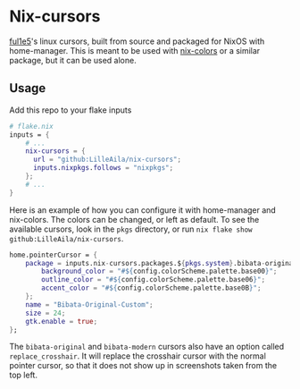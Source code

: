 # Nix-cursors

[ful1e5](https://github.com/ful1e5)'s linux cursors, built from source and packaged for NixOS with home-manager. This is meant to be used with [nix-colors](https://github.com/Misterio77/nix-colors) or a similar package, but it can be used alone.

## Usage
Add this repo to your flake inputs
```nix
# flake.nix
inputs = {
    # ...
    nix-cursors = {
      url = "github:LilleAila/nix-cursors";
      inputs.nixpkgs.follows = "nixpkgs";
    };
    # ...
}
```
Here is an example of how you can configure it with home-manager and nix-colors. The colors can be changed, or left as default. To see the available cursors, look in the `pkgs` directory, or run `nix flake show github:LilleAila/nix-cursors`.
```nix
home.pointerCursor = {
    package = inputs.nix-cursors.packages.${pkgs.system}.bibata-original-cursor.override {
        background_color = "#${config.colorScheme.palette.base00}";
        outline_color = "#${config.colorScheme.palette.base06}";
        accent_color = "#${config.colorScheme.palette.base0B}";
    };
    name = "Bibata-Original-Custom";
    size = 24;
    gtk.enable = true;
};
```
The `bibata-original` and `bibata-modern` cursors also have an option called `replace_crosshair`. It will replace the crosshair cursor with the normal pointer cursor, so that it does not show up in screenshots taken from the top left.

